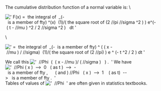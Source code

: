 The cumulative distribution function of a normal variable is: \\

![' F(x) =  the integral of  \_(-  is a member of fty) \^(x)  (1)/( the square root of (2 //pi //sigma \^2 )
) e\^(- ( t - //mu ) \^2 / 2 //sigma \^2 )   dt '](../dictionary/equation_images/3439.1..png)

\\

![' =  the integral of  \_(-  is a member of fty) \^ (
( x - //mu ) / //sigma)  (1)/( the square root of (2 //pi)
) e \^ (- t \^2 / 2 ) dt '](../dictionary/equation_images/3439.2..png)

We call this
!['  //Phi  (  ( x - //mu )/ ( //sigma )   ) .  '](../dictionary/equation_images/3439.3..png)
We have
!['  //Phi ( x )  --\>  0   ( as t )  --\>  -  is a member of fty ,      ( and ) //Phi   ( x )  --\>  1    ( as t)  --\>   is a member of fty .  '](../dictionary/equation_images/3439.4..png)
Tables of values of
!['  //Phi  '](../dictionary/equation_images/3439.5..png) are often
given in statistics textbooks.
